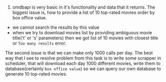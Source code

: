 1. omdbapi is very basic in it's functionality and data that it returns.
The biggest issue is, how to provide a list of 10 top-rated movies order by box office value.
- we cannot search the results by this value
- when we try to download movies list by providing ambiguous movie title('t' or 's' parameters)
then we got list of 10 movies with closest title or `Too many results` error.

The second issue is that we can make only 1000 calls per day.
The best way that I see to resolve problem from this task is to write some scrapper in scheduler,
that will download each day 1000 different movies, write them to database(certainly `box office value`)
so we can query our own database to generate 10 top-rated movies.


